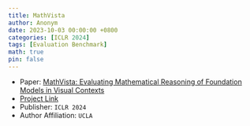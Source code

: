 ```yaml
---
title: MathVista
author: Anonym
date: 2023-10-03 00:00:00 +0800
categories: [ICLR 2024]
tags: [Evaluation Benchmark]
math: true
pin: false
---
```


- Paper: [MathVista: Evaluating Mathematical Reasoning of Foundation Models in Visual Contexts](https://arxiv.org/abs/2310.02255)
- [Project Link](https://mathvista.github.io/)
- Publisher: `ICLR 2024`
- Author Affiliation: `UCLA`
